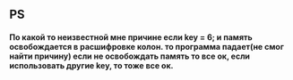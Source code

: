 ## PS
#### По какой то неизвестной мне причине если key = 6; и память освобождается в расшифровке колон. то программа падает(не смог найти причину) если не освобождать память то все ок, если использовать другие key, то тоже все ок. 
